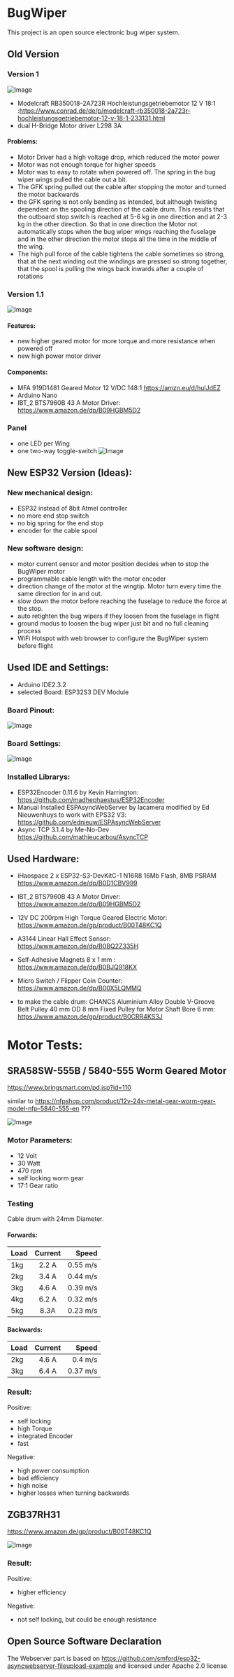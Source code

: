 # BugWiper

This project is an open source electronic bug wiper system. 

## Old Version
### Version 1
![Image](./fotos/old_version.jpg)

- Modelcraft RB350018-2A723R Hochleistungsgetriebemotor 12 V 18:1 :https://www.conrad.de/de/p/modelcraft-rb350018-2a723r-hochleistungsgetriebemotor-12-v-18-1-233131.html
- dual H-Bridge Motor driver L298 3A

#### Problems:
- Motor Driver had a high voltage drop, which reduced the motor power
- Motor was not enough torque for higher speeds
- Motor was to easy to rotate when powered off. The spring in the bug wiper wings pulled the cable out a bit.
- The GFK spring pulled out the cable after stopping the motor and turned the motor backwards
- the GFK spring is not only bending as intended, but although twisting dependent on the spooling direction of the cable drum. This results that the outboard stop switch is reached at 5-6 kg in one direction and at 2-3 kg in the other direction. So that in one direction the Motor not automatically stops when the bug wiper wings reaching the fuselage and in the other direction the motor stops all the time in the middle of the wing.
- The high pull force of the cable tightens the cable sometimes so strong, that at the next winding out the windings are pressed so strong together, that the spool is pulling the wings back inwards after a couple of rotations

### Version 1.1
![Image](./fotos/old_version2.jpg)

#### Features:
- new higher geared motor for more torque and more resistance when powered off 
- new high power motor driver

#### Components:
- MFA 919D1481 Geared Motor 12 V/DC 148:1 https://amzn.eu/d/hulJdEZ
- Arduino Nano
- IBT_2 BTS7960B 43 A Motor Driver: https://www.amazon.de/dp/B09HGBM5D2

### Panel
 - one LED per Wing
 - one two-way toggle-switch
![Image](./fotos/panel.jpg)


## New ESP32 Version (Ideas):
### New mechanical design:
- ESP32 instead of 8bit Atmel controller 
-  no more end stop switch
-  no big spring for the end stop
- encoder for the cable spool
### New software design:
- motor current sensor and motor position decides when to stop the BugWiper motor
- programmable cable length with the motor encoder
- direction change of the motor at the wingtip. Motor turn every time the same direction for in and out.
- slow down the motor before reaching the fuselage to reduce the force at the stop.
- auto retighten the bug wipers if they loosen from the fuselage in flight
- ground modus to loosen the bug wiper just bit and no full cleaning process
- WiFi Hotspot with web browser to configure the BugWiper system before flight

## Used IDE and Settings:
- Arduino IDE2.3.2
- selected Board: ESP32S3 DEV Module

### Board Pinout:
![Image](./fotos/Pinout_ESP32-S3.png)
 
### Board Settings:
![Image](./fotos/settings.PNG)
 

### Installed Librarys:
- ESP32Encoder 0.11.6 by Kevin Harrington: https://github.com/madhephaestus/ESP32Encoder
- Manual Installed ESPAsyncWebServer by lacamera modified by Ed Nieuwenhuys to work with EPS32 V3: https://github.com/ednieuw/ESPAsyncWebServer
- Async TCP 3.1.4 by Me-No-Dev https://github.com/mathieucarbou/AsyncTCP


## Used Hardware:
- iHaospace 2 x ESP32-S3-DevKitC-1 N16R8 16Mb Flash, 8MB PSRAM https://www.amazon.de/dp/B0D1CBV999
- IBT_2 BTS7960B 43 A Motor Driver: https://www.amazon.de/dp/B09HGBM5D2
- 12V DC 200rpm High Torque Geared Electric Motor: https://www.amazon.de/gp/product/B00T48KC1Q 
- A3144 Linear Hall Effect Sensor: https://www.amazon.de/dp/B0BQ2Z335H
- Self-Adhesive Magnets 8 x 1 mm : https://www.amazon.de/dp/B0BJQ918KX
- Micro Switch / Flipper Coin Counter: https://www.amazon.de/dp/B00X5LQMMQ

- to make the cable drum:
CHANCS Aluminium Alloy Double V-Groove Belt Pulley 40 mm OD 8 mm Fixed Pulley for Motor Shaft Bore 6 mm: https://www.amazon.de/gp/product/B0CRR4KS3J

# Motor Tests:

## SRA58SW-555B / 5840-555 Worm Geared Motor

https://www.bringsmart.com/pd.jsp?id=110

similar to https://nfpshop.com/product/12v-24v-metal-gear-worm-gear-model-nfp-5840-555-en ???

![Image](./fotos/motor1.jpg)

### Motor Parameters:
- 12 Volt
- 30 Watt
- 470 rpm
- self locking worm gear
- 17:1 Gear ratio

### Testing

Cable drum with 24mm Diameter.

#### Forwards:
| Load| Current| Speed |
| :-- | :------: | ----: |
| 1kg |   2.2 A  | 0.55 m/s |
| 2kg |   3.4 A  | 0.44 m/s |
| 3kg |  4.6 A   | 0.39 m/s |
| 4kg |  6.2 A   | 0.32 m/s |
| 5kg |  8.3A    | 0.23 m/s |

#### Backwards:
| Load| Current| Speed |
| :-- | :------: | ----: |
| 2kg |  4.6 A  | 0.4 m/s |
| 3kg |  6.4 A  | 0.37 m/s |

### Result:
Positive:
+ self locking
+ high Torque
+ integrated Encoder
+ fast

Negative:
- high power consumption
- bad efficiency
- high noise
- higher losses when turning backwards

## ZGB37RH31
https://www.amazon.de/gp/product/B00T48KC1Q

![Image](./fotos/motor2.jpg)

### Result:
Positive:
+ higher efficiency

Negative:
- not self locking, but could be enough resistance

## Open Source Software Declaration
The Webserver part is based on https://github.com/smford/esp32-asyncwebserver-fileupload-example and licensed under Apache 2.0 license